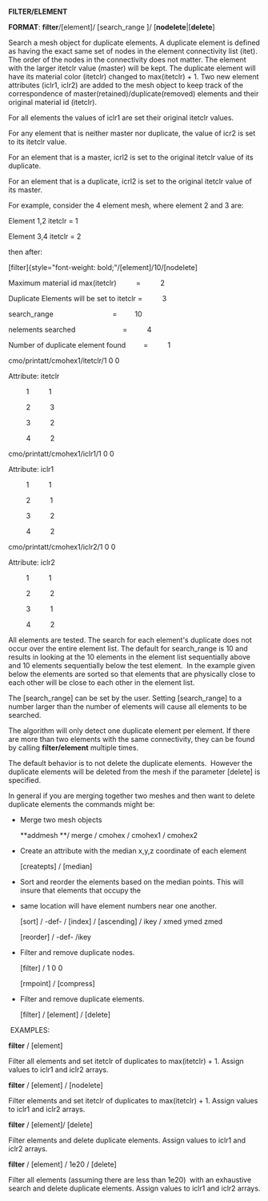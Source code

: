 
 **FILTER/ELEMENT**

  **FORMAT**:
  **filter**/[element]/
[search\_range
]/
[**nodelete**|[**delete**]
  
  Search a mesh object for duplicate elements. A duplicate element is
  defined as having the exact same set of nodes in the element
  connectivity list (itet). The order of the nodes in the connectivity
  does not matter. The element with the larger itetclr value (master)
  will be kept. The duplicate element will have its material color
  (itetclr) changed to max(itetclr) + 1. Two new element attributes
  (iclr1, iclr2) are added to the mesh object to keep track of the
  correspondence of master(retained)/duplicate(removed) elements and
  their original material id (itetclr). 


For all elements the values of iclr1 are set their original itetclr
values.

For any element that is neither master nor duplicate, the value of icr2
is set to its itetclr value.

For an element that is a master, icrl2 is set to the original itetclr
value of its duplicate.

For an element that is a duplicate, icrl2 is set to the original itetclr
value of its master.




  For example, consider the 4 element mesh, where element 2 and 3 are:
 
  Element 1,2 itetclr = 1

  Element 3,4 itetclr = 2

  then after:

  [filter]{style="font-weight: bold;"/[element]/10/[nodelete]                              

  

  Maximum material id max(itetclr)          =         
  2                         

  Duplicate Elements will be set to itetclr =         
  3                         

  search\_range                              =        
  10                         

  nelements searched                        =         
  4                         

  Number of duplicate element found         =         
  1                         

  

  cmo/printatt/cmohex1/itetclr/1 0
  0                                             

  Attribute:
  itetclr                                                             

           1         
  1                                                          

           2         
  3                                                          

           3         
  2                                                          

           4         
  2                                                          

  

  cmo/printatt/cmohex1/iclr1/1 0
  0                                               

  Attribute:
  iclr1                                                               

           1         
  1                                                          

           2         
  1                                                          

           3         
  2                                                          

           4         
  2                                                          

  

  cmo/printatt/cmohex1/iclr2/1 0
  0                                               

  Attribute:
  iclr2                                                               

           1         
  1                                                          

           2         
  2                                                          

           3         
  1                                                          

           4         
  2                                                          

 
  
 
  

  All elements are tested. The search for each element's duplicate
  does not occur over the entire element list. The default for
  search\_range is 10 and results in looking at the 10 elements in the
  element list sequentially above and 10 elements sequentially below
  the test element.  In the example given below the elements are
  sorted so that elements that are physically close to each other will
  be close to each other in the element list.

  

  The [search\_range] can be set by
  the user. Setting [search\_range] 
  to a number larger than the number of elements will cause all
  elements to be searched.

  

  The algorithm will only detect one duplicate element per element. If
  there are more than two elements with the same connectivity, they
  can be found by calling **filter/element** multiple times.

  

  The default behavior is to not delete the duplicate elements. 
  However the duplicate elements will be deleted from the mesh if the
  parameter [delete] is specified.

  

  In general if you are merging together two meshes and then want to
  delete duplicate elements the commands might be:

  

  
* Merge two mesh objects

  **addmesh **/ merge / cmohex / cmohex1 / cmohex2

  
* Create an attribute with the median x,y,z coordinate of each
  element

  [createpts] / [median] 
* Sort and reorder the elements based
  on the median points. This will insure that elements that occupy
  the

  
* same location will have element numbers near one another.

  [sort] / -def- /
  [index] /
  [ascending] / ikey / xmed ymed zmed

  [reorder] / -def- /ikey

  
* Filter and remove duplicate nodes.

  [filter]  / 1 0 0

  [rmpoint] / [compress]
* Filter and remove duplicate
  elements.

  [filter]  /
  [element] / 
  [delete]


 EXAMPLES:


 

 **filter** / [element] 

 Filter all elements and set itetclr of duplicates to max(itetclr) + 1.
 Assign values to iclr1 and iclr2 arrays.

 

 **filter** / [element] / [nodelete] 

 Filter elements and set itetclr of duplicates to max(itetclr) + 1.
 Assign values to iclr1 and iclr2 arrays.

 

 **filter** / [element]/ [delete] 

 Filter elements and delete duplicate elements. Assign values to iclr1
 and iclr2 arrays.

 

 **filter** / [element] / 1e20 / [delete] 

 Filter all elements (assuming there are less than 1e20)  with an
 exhaustive search and delete duplicate elements. Assign values to
 iclr1 and iclr2 arrays.



